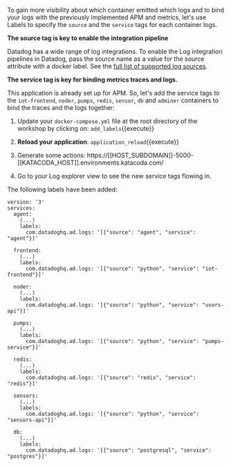 To gain more visibility about which container emitted which logs and to bind your logs with the previously implemented APM and metrics, let's use Labels to specify the `source` and the `service` tags for each container logs.

**The source tag is key to enable the integration pipeline**

Datadog has a wide range of log integrations. To enable the Log integration pipelines in Datadog, pass the source name as a value for the source attribute with a docker label. See the [full list of supported log sources](https://docs.datadoghq.com/logs/guide/integration-pipeline-reference/).

**The service tag is key for binding metrics traces and logs.**

This application is already set up for APM. So, let's add the service tags to the `iot-frontend`, `noder`, `pumps`, `redis`, `sensor`, `db` and `adminer` containers to bind the traces and the logs together:

1. Update your `docker-compose.yml` file at the root directory of the workshop by clicking on: `add_labels`{{execute}}

2. **Reload your application**: `application_reload`{{execute}}

3. Generate some actions: https://[[HOST_SUBDOMAIN]]-5000-[[KATACODA_HOST]].environments.katacoda.com/

4. Go to your Log explorer view to see the new service tags flowing in.

The following labels have been added:

```
version: '3'
services:
  agent:
    (...)
    labels:
      com.datadoghq.ad.logs: '[{"source": "agent", "service": "agent"}]'

  frontend:
    (...)
    labels:
      com.datadoghq.ad.logs: '[{"source": "python", "service": "iot-frontend"}]'

  noder:
    (...)
    labels:
      com.datadoghq.ad.logs: '[{"source": "python", "service": "users-api"}]'

  pumps:
    (...)
    labels:
      com.datadoghq.ad.logs: '[{"source": "python", "service": "pumps-service"}]'

  redis:
    (...)
    labels:
      com.datadoghq.ad.logs: '[{"source": "redis", "service": "redis"}]'

  sensors:
    (...)
    labels:
      com.datadoghq.ad.logs: '[{"source": "python", "service": "sensors-api"}]'

  db:
    (...)
    labels:
      com.datadoghq.ad.logs: '[{"source": "postgresql", "service": "postgres"}]'

```
